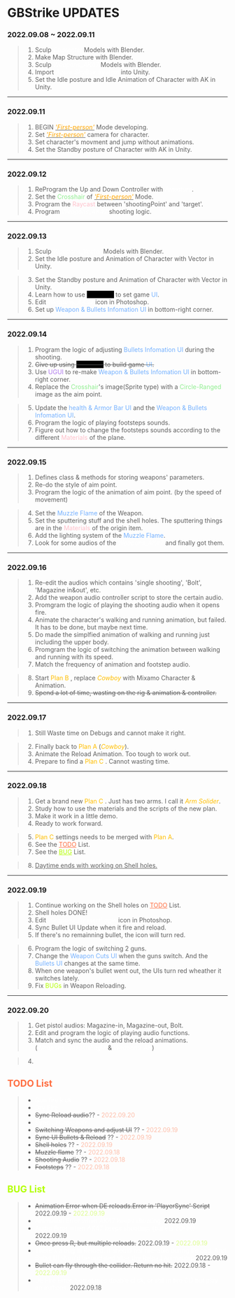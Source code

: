 
# GBStrike UPDATES 


### 2022.09.08 ~  2022.09.11

> 1. Sculp <i style="color:white">Character</i> Models with Blender.
> 2. Make Map Structure with Blender.
> 3. Sculp <i style="color:white">Weapons_AK47</i> Models with Blender.
> 4. Import <i style="color:white">Azure SkyBox System</i> into Unity.
> 5. Set the Idle posture and Idle Animation of Character with AK in Unity.

------------

### 2022.09.11

> 1. BEGIN <u><i style="color:orange">'First-person'</i></u> Mode developing.
> 2. Set <u><i style="color:orange">'First-person'</i></u> camera for character.
> 3. Set character's movment and jump without animations.
> 4. Set the Standby posture of Character with AK in Unity.

------------

### 2022.09.12

> 1. ReProgram the Up and Down Controller with <i style="color:white">Armature</i>.
> 2. Set the <a style="color:lightgreen">Crosshair</a> of <u><i style="color:orange">'First-person'</i></u> Mode.
> 3. Program the <a style="color:pink">Raycast</a> between 'shootingPoint' and 'target'.
> 4. Program <i style="color:white">Weapons_AK47</i> shooting logic.

------------

### 2022.09.13

> 1. Sculp <i style="color:white">Weapons_Vector</i> Models with Blender.
> 2. Set the Idle posture and Animation of Character with Vector in Unity.

> 3. Set the Standby posture and Animation of Character with Vector in Unity.
> 4. Learn how to use <a style="color:#000;background-color:#000;">UI Toolkit</a> to set game <a style="color:#75b1ff;">UI</a>.
> 5. Edit <i style="color:white">Weapons_AK47</i> icon in Photoshop.
> 6. Set up <a style="color:#75b1ff;">Weapon & Bullets Infomation UI</a> in bottom-right corner.

------------

### 2022.09.14

> 1. Program the logic of adjusting <a style="color:#75b1ff;">Bullets Infomation UI</a> during the shooting.
> 2. ~~Give up using <a style="color:#000;background-color:#000;">UI Toolkit</a> to build game <a style="color:#75b1ff;">UI</a>.~~
> 3. Use <a style="color:#af7aed;">UGUI</a> to re-make <a style="color:#75b1ff;">Weapon & Bullets Infomation UI</a> in bottom-right corner.
> 4. Replace the <a style="color:lightgreen">Crosshair</a>'s image(Sprite type) with a <a style="color:lightgreen">Circle-Ranged</a> image as the aim point.

> 5. Update the <a style="color:#75b1ff;">health & Armor Bar UI</a> and the <a style="color:#75b1ff;">Weapon & Bullets Infomation UI</a>.
> 6. Program the logic of playing footsteps sounds.
> 7. Figure out how to change the footsteps sounds according to the different <a style="color:pink">Materials</a> of the plane.

------------

### 2022.09.15

> 1. Defines class & methods for storing weapons' parameters.
> 2. Re-do the style of aim point. 
> 3. Program the logic of the animation of aim point. (by the speed of movement) 

> 4. Set the <a style="color:#75b1ff;">Muzzle Flame</a> of the Weapon. 
> 5. Set the sputtering stuff and the shell holes. The sputtering things are in the <a style="color:pink">Materials</a> of the origin item.
> 6. Add the lighting system of the <a style="color:#75b1ff;">Muzzle Flame</a>.
> 7. Look for some audios of the <i style="color:white">Weapons_AK47</i> and finally got them.

------------

### 2022.09.16

> 1. Re-edit the audios which contains 'single shooting', 'Bolt', 'Magazine in&out', etc.
> 2. Add the weapon audio controller script to store the certain audio.
> 3. Promgram the logic of playing the shooting audio when it opens fire.
> 4. Animate the character's walking and running animation, but failed. It has to be done, but maybe next time.
> 5. Do made the simplfied animation of walking and running just including the upper body.
> 6. Promgram the logic of switching the animation between walking and running with its speed.
> 7. Match the frequency of animation and footstep audio.

> 8. Start <a style="color:#ffbe00;">Plan B</a> , replace <i style="color:#ffbe00;">Cowboy</i> with Mixamo Character & Animation.
> 9. ~~Spend a lot of time, wasting on the rig & animation & controller.~~

------------

### 2022.09.17

> 1. Still Waste time on Debugs and cannot make it right.

> 2. Finally back to <a style="color:#ffbe00;">Plan A</a> (<i style="color:#ffbe00;">Cowboy</i>).
> 3. Animate the Reload Animation. Too tough to work out.
> 4. Prepare to find a <a style="color:#ffbe00;">Plan C</a> . Cannot wasting time.

------------

### 2022.09.18

> 1. Get a brand new <a style="color:#ffbe00;">Plan C</a> . Just has two arms. I call it <i style="color:#ffbe00;">Arm Solider</i>.
> 2. Study how to use the materials and the scripts of the new plan.
> 3. Make it work in a little demo. 
> 4. Ready to work forward.

> 5. <a style="color:#ffbe00;">Plan C</a> settings needs to be merged with <a style="color:#ffbe00;">Plan A</a>. 
> 6. See the <a style="color:#ff6f42;" href="#todolist">TODO</a> List.
> 7. See the <a style="color:#b3ff00;" href="#buglist">BUG</a> List.

> 
> 8. <u>Daytime ends with working on Shell holes. </u>

------------

### 2022.09.19

> 1. Continue working on the Shell holes on <a href="#todolist" style="color:#ff6f42;">TODO</a> List.
> 2. Shell holes DONE!
> 3. Edit <i style="color:white">Weapons_DessertEagle</i> icon in Photoshop.
> 4. Sync Bullet UI Update when it fire and reload.
> 5. If there's no remainning bullet, the icon will turn red.

> 6. Program the logic of switching 2 guns.
> 7. Change the <a style="color:#75b1ff;">Weapon Cuts UI</a> when the guns switch. And the <a style="color:#75b1ff;">Bullets UI</a> changes at the same time.
> 8. When one weapon's bullet went out, the UIs turn red wheather it switches lately.
> 9. Fix <a style="color:#b3ff00;">BUGs</a> in Weapon Reloading.

------------

### 2022.09.20

> 1. Get pistol audios: Magazine-in, Magazine-out, Bolt.
> 2. Edit and program the logic of playing audio functions.
> 3. Match and sync the audio and the reload animations. (<i style="color:white">Weapons_DessertEagle</i> & <i style="color:white">Weapons_AK</i>) 

> 4. 




## <a style="color:#ff6f42;" id="todolist">TODO List</a>

> * <a style="color:white">Gun fire kick</a>
> * <a style="color:white">Dry Fire</a>
> * ~~Sync Reload audio~~?? - <a style="color:#ff6f4270">2022.09.20</a>
> * <a style="color:white">Sync UI Crosshair</a>
> * ~~Switching Weapons and adjust UI~~ ?? - <a style="color:#ff6f4270">2022.09.19</a>
> * ~~Sync UI Bullets & Reload~~ ?? - <a style="color:#ff6f4270">2022.09.19</a>
> * ~~Shell holes~~ ?? - <a style="color:#ff6f4270">2022.09.19</a>
> * ~~Muzzle flame~~  ?? - <a style="color:#ff6f4270">2022.09.18</a>
> * ~~Shooting Audio~~  ?? - <a style="color:#ff6f4270">2022.09.18</a>
> * ~~Footsteps~~  ?? - <a style="color:#ff6f4270">2022.09.18</a>






## <a style="color:#b3ff00;" id="buglist">BUG List</a>

> * ~~Animation Error when DE reloads.Error in 'PlayerSync' Script~~ 2022.09.19 - <a style="color:#b3ff0070">2022.09.19</a>
> * <a style="color:white">Animation Error when AK47 keeps shooting.</a> 2022.09.19
> * <a style="color:white">Audio Error when AK47 keeps shooting. (bullets 20-30)</a> 2022.09.19
> * ~~Once press R, but multiple reloads.~~ 2022.09.19 - <a style="color:#b3ff0070">2022.09.19</a>
> * <a style="color:white">There's a bug in Reload. It should not fire-able during Reload. And Bullet UI should be updated after the Reload animation.</a> 2022.09.19
> * ~~Bullet can fly through the collider. Return no hit.~~ 2022.09.18 - <a style="color:#b3ff0070">2022.09.19</a>
> * <a style="color:white">DE Fire Error. Sometimes double click, or still in fire CD but play animations.</a> 2022.09.18

